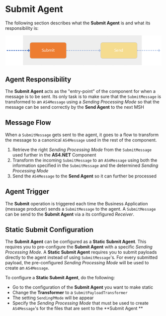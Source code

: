 # Submit Agent

The following section describes what the **Submit Agent** is and what its responsibility is:

![submit agent](images/submit-agent.png)

## Agent Responsibility

The **Submit Agent** acts as the "entry-point" of the component for when a message is to be sent. Its only task is to make sure that the `SubmitMessage` is transformed to an `AS4Message` using a _Sending Processing Mode_ so that the message can be send correctly by the **Send Agent** to the next MSH

## Message Flow

When a `SubmitMessage` gets sent to the agent, it goes to a flow to transform the message to a canonical `AS4Message` used in the rest of the component.

1.  Retrieve the right _Sending Processing Mode_ from the `SubmitMessage` used further in the <b>AS4.NET</b> Component
2.  Transform the incoming `SubmitMessage` to an `AS4Message` using both the information specified in the `SubmitMessage` and the determined _Sending Processing Mode_
3.  Send the `AS4Message` to the **Send Agent** so it can further be processed

## Agent Trigger

The **Submit** operation is triggered each time the Business Application (message producer) sends a `SubmitMessage` to the agent.
A `SubmitMessage` can be send to the **Submit Agent** via a its configured _Receiver_.

## Static Submit Configuration

The **Submit Agent** can be configured as a **Static Submit Agent**. This requires you to pre-configure the **Submit Agent** with a specific _Sending Processing Mode_. A **Static Submit Agent** requires you to submit payloads directly to the agent instead of using `SubmitMessage`'s. For every submitted payload, the pre-configured _Sending Processing Mode_ will be used to create an `AS4Message`.

To configure a **Static Submit Agent**, do the following:

* Go to the configuration of the **Submit Agent** you want to make static
* Change the **Transformer** to a `SubmitPayloadTransformer`
* The setting `SendingPMode` will be appear
* Specify the _Sending Processing Mode_ that must be used to create `AS4Message`'s for the files that are sent to the **Submit Agent **
